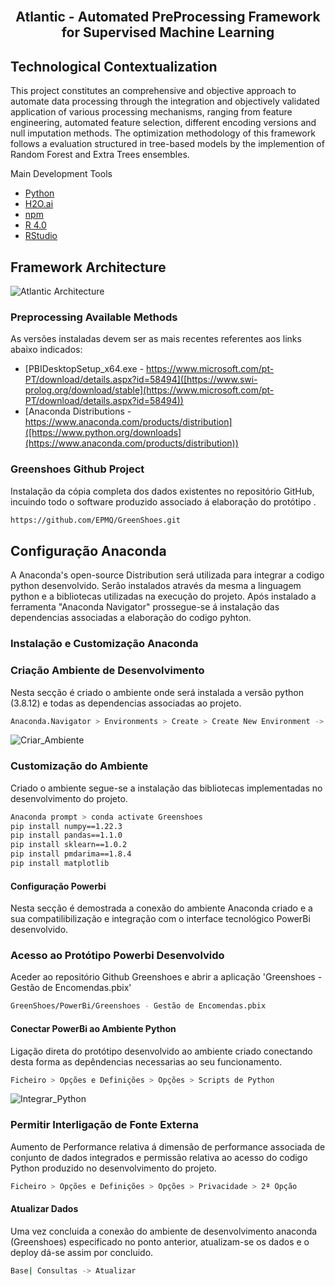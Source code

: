 
<br>
<p align="center">
  <h2 align="center"> Atlantic - Automated PreProcessing Framework for Supervised Machine Learning
  <br>
  

## Technological Contextualization <a name = "ta"></a>

This project constitutes an comprehensive and objective approach to automate data processing through the integration and objectively validated application of various processing mechanisms, ranging from feature engineering, automated feature selection, different encoding versions and null imputation methods.  The optimization methodology of this framework follows a evaluation structured in tree-based models by the implemention of Random Forest and Extra Trees ensembles.

Main Development Tools <a name = "pre1"></a>
* [Python](https://www.python.org/downloads)
* [H2O.ai](https://docs.h2o.ai/h2o/latest-stable/h2o-docs/automl.html)
* [npm](https://www.npmjs.com/get-npm)
* [R 4.0](https://cran.r-project.org/mirrors.html)
* [RStudio](https://www.rstudio.com/products/rstudio/download)

    
## Framework Architecture <a name = "ta"></a>

![Atlantic Architecture](https://github.com/TsLu1s/Atlantic/blob/main/img/ATL%20Architecture.PNG)


    
    
    
### Preprocessing Available Methods  <a name = "ta1"></a>

    
    

As versões instaladas devem ser as mais recentes referentes aos links abaixo indicados:

* [PBIDesktopSetup_x64.exe - https://www.microsoft.com/pt-PT/download/details.aspx?id=58494]([https://www.swi-prolog.org/download/stable](https://www.microsoft.com/pt-PT/download/details.aspx?id=58494))
* [Anaconda Distributions - https://www.anaconda.com/products/distribution]([https://www.python.org/downloads](https://www.anaconda.com/products/distribution))

### Greenshoes Github Project  <a name = "ta2"></a>

Instalação da cópia completa dos dados existentes no repositório GitHub, incuindo todo o software produzido associado á elaboração do protótipo .


  ```sh
  https://github.com/EPMQ/GreenShoes.git
  ```

## Configuração Anaconda  <a name = "tb"></a>

A Anaconda's open-source Distribution será utilizada para integrar a codigo python desenvolvido. Serão instalados através da mesma a linguagem python e a bibliotecas utilizadas na execução do projeto. Após instalado a ferramenta "Anaconda Navigator" prossegue-se á instalação das dependencias associadas a elaboração do codigo pyhton.

### Instalação e Customização Anaconda <a name = "tb1"></a>

### Criação Ambiente de Desenvolvimento <a name = "tb2"></a>

Nesta secção é criado o ambiente onde será instalada a versão python (3.8.12) e todas as dependencias associadas ao projeto.

  ```sh
  Anaconda.Navigator > Environments > Create > Create New Environment -> Name = Greenshoes
  ```
  
![Criar_Ambiente](https://github.com/EPMQ/GreenShoes/blob/dev/images/Criar_Ambiente.PNG)

### Customização do Ambiente <a name = "tb3"></a>

Criado o ambiente segue-se a instalação das bibliotecas implementadas no desenvolvimento do projeto.

  ```sh
Anaconda prompt > conda activate Greenshoes  
pip install numpy==1.22.3
pip install pandas==1.1.0
pip install sklearn==1.0.2
pip install pmdarima==1.8.4
pip install matplotlib
  ```

#### Configuração Powerbi  <a name = "td"></a>

Nesta secção é demostrada a conexão do ambiente Anaconda criado e a sua compatilibilização e integração com o interface tecnológico PowerBi desenvolvido. 

### Acesso ao Protótipo Powerbi Desenvolvido <a name = "td1"></a>

Aceder ao repositório Github Greenshoes e abrir a aplicação 'Greenshoes - Gestão de Encomendas.pbix'

  ```sh
  GreenShoes/PowerBi/Greenshoes - Gestão de Encomendas.pbix
  ```

#### Conectar PowerBi ao Ambiente Python<a name = "td2"></a>

Ligação direta do protótipo desenvolvido ao ambiente criado conectando desta forma as depêndencias necessarias ao seu funcionamento.

  ```sh
  Ficheiro > Opções e Definições > Opções > Scripts de Python
  ```

![Integrar_Python](https://github.com/EPMQ/GreenShoes/blob/dev/images/Integracao.PNG)

### Permitir Interligação de Fonte Externa <a name = "td3"></a>

Aumento de Performance relativa á dimensão de performance associada de conjunto de dados integrados e permissão relativa ao acesso do codigo Python produzido no desenvolvimento do projeto.

  ```sh
  Ficheiro > Opções e Definições > Opções > Privacidade > 2ª Opção
  ```

#### Atualizar Dados <a name = "td4"></a>

Uma vez concluida a conexão do ambiente de desenvolvimento anaconda (Greenshoes) especificado no ponto anterior, atualizam-se os dados e o deploy dá-se assim por concluido. 

  ```sh
  Base| Consultas -> Atualizar
  ```


